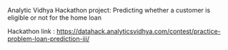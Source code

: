 Analytic Vidhya Hackathon project: Predicting whether a customer is eligible or not for the home loan

Hackathon link : https://datahack.analyticsvidhya.com/contest/practice-problem-loan-prediction-iii/
